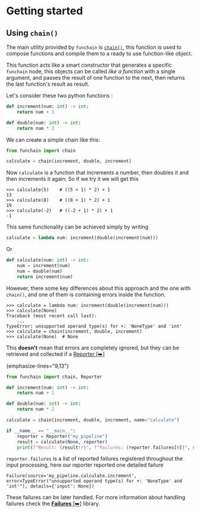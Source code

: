 # Getting started

## Using ``chain()``
The main utility provided by `funchain` is [``chain()``](#funchain.chain),
this function is used to compose functions and compile them to a ready 
to use function-like object.

This function acts like a smart constructor that generates a specific `funchain` node,
this objects can be called _like a function_ with a single argument, and passes the
result of one function to the next, then returns the last function's result as result.

Let's consider these two python functions :

````python
def increment(num: int) -> int:
    return num + 1

def double(num: int) -> int:
    return num * 2
````

We can create a simple chain like this:

````python
from funchain import chain

calculate = chain(increment, double, increment)
````

Now ``calculate`` is a function that increments a number, then doubles it and then increments
it again; So if we try it we will get this

````pycon
>>> calculate(5)    # ((5 + 1) * 2) + 1
13
>>> calculate(8)    # ((8 + 1) * 2) + 1
19
>>> calculate(-2)   # ((-2 + 1) * 2) + 1
-1
````

This same functionality can be achieved simply by writing
````python
calculate = lambda num: increment(double(increment(num)))
````
Or
````python
def calculate(num: int) -> int:
    num = increment(num)
    num = double(num)
    return increment(num)
````
However, there some key differences about this approach and the 
one with ``chain()``, and one of them is containing errors inside the function.

````pycon
>>> calculate = lambda num: increment(double(increment(num)))
>>> calculate(None)
Traceback (most recent call last):
    ...
TypeError: unsupported operand type(s) for +: 'NoneType' and 'int'
>>> calculate = chain(increment, double, increment)
>>> calculate(None)  # None

````
This **doesn't** mean that errors are completely ignored, but they can be retrieved
and collected if a <a href="https://failures.readthedocs.io/en/latest/api_ref.html#failures.Reporter" target="_blank">Reporter [⮩]</a>

{emphasize-lines="9,13"}
````python
from funchain import chain, Reporter

def increment(num: int) -> int:
    return num + 1

def double(num: int) -> int:
    return num * 2

calculate = chain(increment, double, increment, name="calculate")

if __name__ == "__main__":
    reporter = Reporter("my_pipeline")
    result = calculate(None, reporter)
    print(f"Result: {result!r}", f"Failures: {reporter.failures[0]}", sep="\n")
````

``reporter.failures`` is a list of reported failures registered throughout the
input processing, here our reporter reported one detailed failure

``Failure(source='my_pipeline.calculate.increment', error=TypeError("unsupported operand type(s) for +: 'NoneType' and 'int'"), details={'input': None})``

These failures can be later handled. For more information about handling failures
check the <a href="https://failures.readthedocs.io" target="_blank"><b>Failures</b> [⮩]</a>
library.
